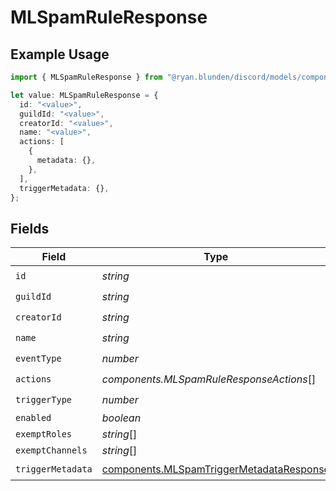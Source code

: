 # MLSpamRuleResponse

## Example Usage

```typescript
import { MLSpamRuleResponse } from "@ryan.blunden/discord/models/components";

let value: MLSpamRuleResponse = {
  id: "<value>",
  guildId: "<value>",
  creatorId: "<value>",
  name: "<value>",
  actions: [
    {
      metadata: {},
    },
  ],
  triggerMetadata: {},
};
```

## Fields

| Field                                                                                                | Type                                                                                                 | Required                                                                                             | Description                                                                                          |
| ---------------------------------------------------------------------------------------------------- | ---------------------------------------------------------------------------------------------------- | ---------------------------------------------------------------------------------------------------- | ---------------------------------------------------------------------------------------------------- |
| `id`                                                                                                 | *string*                                                                                             | :heavy_check_mark:                                                                                   | N/A                                                                                                  |
| `guildId`                                                                                            | *string*                                                                                             | :heavy_check_mark:                                                                                   | N/A                                                                                                  |
| `creatorId`                                                                                          | *string*                                                                                             | :heavy_check_mark:                                                                                   | N/A                                                                                                  |
| `name`                                                                                               | *string*                                                                                             | :heavy_check_mark:                                                                                   | N/A                                                                                                  |
| `eventType`                                                                                          | *number*                                                                                             | :heavy_check_mark:                                                                                   | N/A                                                                                                  |
| `actions`                                                                                            | *components.MLSpamRuleResponseActions*[]                                                             | :heavy_check_mark:                                                                                   | N/A                                                                                                  |
| `triggerType`                                                                                        | *number*                                                                                             | :heavy_check_mark:                                                                                   | N/A                                                                                                  |
| `enabled`                                                                                            | *boolean*                                                                                            | :heavy_minus_sign:                                                                                   | N/A                                                                                                  |
| `exemptRoles`                                                                                        | *string*[]                                                                                           | :heavy_minus_sign:                                                                                   | N/A                                                                                                  |
| `exemptChannels`                                                                                     | *string*[]                                                                                           | :heavy_minus_sign:                                                                                   | N/A                                                                                                  |
| `triggerMetadata`                                                                                    | [components.MLSpamTriggerMetadataResponse](../../models/components/mlspamtriggermetadataresponse.md) | :heavy_check_mark:                                                                                   | N/A                                                                                                  |